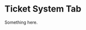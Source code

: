 [title]: # (Ticket System Tab)
[tags]: # (XXX)
[priority]: # (6100)
# Ticket System Tab
Something here.

